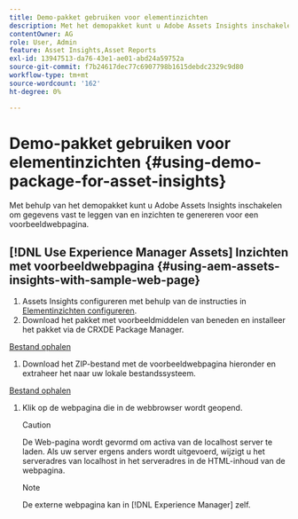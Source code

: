 ```yaml
---
title: Demo-pakket gebruiken voor elementinzichten
description: Met het demopakket kunt u Adobe Assets Insights inschakelen om gegevens vast te leggen van en inzichten te genereren voor een webpagina.
contentOwner: AG
role: User, Admin
feature: Asset Insights,Asset Reports
exl-id: 13947513-da76-43e1-ae01-abd24a59752a
source-git-commit: f7b24617dec77c6907798b1615debdc2329c9d80
workflow-type: tm+mt
source-wordcount: '162'
ht-degree: 0%

---
```


# Demo-pakket gebruiken voor elementinzichten {#using-demo-package-for-asset-insights}

Met behulp van het demopakket kunt u Adobe Assets Insights inschakelen om gegevens vast te leggen van en inzichten te genereren voor een voorbeeldwebpagina.

## [!DNL Use Experience Manager Assets] Inzichten met voorbeeldwebpagina  {#using-aem-assets-insights-with-sample-web-page}

1. Assets Insights configureren met behulp van de instructies in [Elementinzichten configureren](configure-asset-insights.md).
1. Download het pakket met voorbeeldmiddelen van beneden en installeer het pakket via de CRXDE Package Manager.

[Bestand ophalen](assets/insightsdemo.zip)

1. Download het ZIP-bestand met de voorbeeldwebpagina hieronder en extraheer het naar uw lokale bestandssysteem.

[Bestand ophalen](assets/demosite.zip)

1. Klik op de webpagina die in de webbrowser wordt geopend.

   >[!CAUTION]
   >
   >De Web-pagina wordt gevormd om activa van de localhost server te laden. Als uw server ergens anders wordt uitgevoerd, wijzigt u het serveradres van localhost in het serveradres in de HTML-inhoud van de webpagina.

   >[!NOTE]
   >
   >De externe webpagina kan in [!DNL Experience Manager] zelf.
